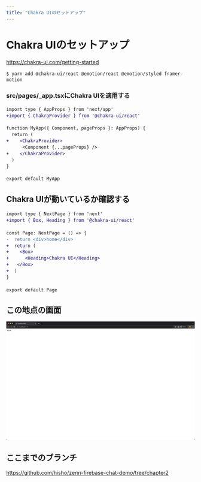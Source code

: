 ```yaml
---
title: "Chakra UIのセットアップ"
---
```


# Chakra UIのセットアップ

https://chakra-ui.com/getting-started

```shell
$ yarn add @chakra-ui/react @emotion/react @emotion/styled framer-motion
```

### src/pages/_app.tsxにChakra UIを適用する

```diff tsx:src/pages/_app.tsx
import type { AppProps } from 'next/app'
+import { ChakraProvider } from '@chakra-ui/react'

function MyApp({ Component, pageProps }: AppProps) {
  return (
+    <ChakraProvider>
      <Component {...pageProps} />
+    </ChakraProvider>
  )
}

export default MyApp
```

## Chakra UIが動いているか確認する

```diff tsx:src/pages/index.tsx
import type { NextPage } from 'next'
+import { Box, Heading } from '@chakra-ui/react'

const Page: NextPage = () => {
-  return <div>home</div>
+  return (
+    <Box>
+      <Heading>Chakra UI</Heading>
+   </Box>
+  )
}

export default Page
```

## この地点の画面
![](/images/firebase-chat-book/chapter1-02.png)

## ここまでのブランチ
https://github.com/hisho/zenn-firebase-chat-demo/tree/chapter2